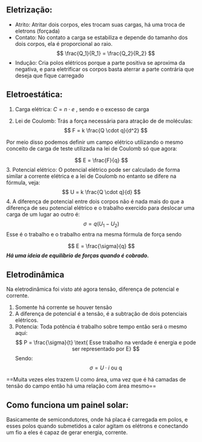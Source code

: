 
## Eletrização:

- Atrito: Atritar dois corpos, eles trocam suas cargas, há uma troca de eletrons (forçada) 
- Contato: No contato a carga se estabiliza e depende do tamanho dos dois corpos, ela é proporcional ao raio.
$$
\frac{Q_1}{R_1} = \frac{Q_2}{R_2}
$$
- Indução: Cria polos elétricos porque a parte positiva se aproxima da negativa, e para  eletrificar os corpos basta aterrar a parte contrária que deseja que fique carregado 

## Eletroestática:

1.  Carga elétrica: $C = n \cdot e$ , sendo e o excesso de carga

2. Lei de Coulomb: Trás a força necessária para atração de de moléculas:
$$
F = k \frac{Q \cdot q}{d^2}
$$

Por meio disso podemos definir um campo elétrico utilizando o mesmo conceito de carga de teste utilizada na lei de Coulomb só que agora:

$$
E = \frac{F}{q}
$$
3. Potencial elétrico: O potencial elétrico pode ser calculado de forma similar a corrente elétrica e a lei de Coulomb no entanto se difere na fórmula, veja:
$$
U = k \frac{Q \cdot q}{d}
$$
4. A diferença de potencial entre dois corpos não é nada mais do que a diferença de seu potencial elétrico e o trabalho exercido para deslocar uma carga de um lugar ao outro é:
$$
\sigma = q (U_1 - U_2)
$$
Esse é o trabalho e o trabalho entra na mesma fórmula de força sendo

$$
E = \frac{\sigma}{q}
$$
***Há uma ideia de equilíbrio de forças quando é cobrado.***


## Eletrodinâmica

Na eletrodinâmica foi visto até agora tensão, diferença de potencial e corrente.

1. Somente há corrente se houver tensão
2. A diferença de potencial é a tensão, é a subtração de dois potenciais elétricos. 
3. Potencia: Toda potência é trabalho sobre tempo então será o mesmo aqui:
$$
P = \frac{\sigma}{t} \text{ Esse trabalho na verdade é energia e pode ser representado por E}
$$
Sendo:
$$
\sigma = U \cdot i \text{ ou q}
$$

==Muita vezes eles trazem U como área, uma vez que é há camadas de tensão do campo então há uma relação com área mesmo==
## Como funciona um painel solar:

Basicamente de semicondutores, onde há placa é carregada em polos, e esses polos quando submetidos a calor agitam os elétrons e conectando um fio a eles é capaz de gerar energia, corrente. 